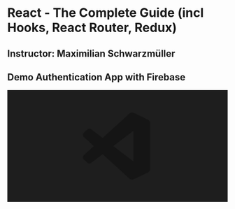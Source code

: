 # React - The Complete Guide (incl Hooks, React Router, Redux)
## Instructor: Maximilian Schwarzmüller
## Demo Authentication App with Firebase
![App ScreenShot](https://github.com/yeasinopu17/Demo-Authentication-Apps/blob/master/Screenshot.jpg)